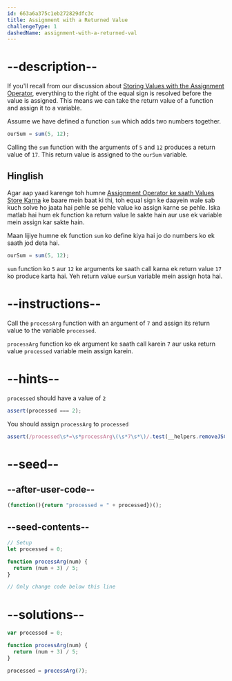 ```yaml
---
id: 663a6a375c1eb272829dfc3c
title: Assignment with a Returned Value
challengeType: 1
dashedName: assignment-with-a-returned-val
---
```


# --description--


If you'll recall from our discussion about <a href="/learn/javascript-algorithms-and-data-structures/basic-javascript/storing-values-with-the-assignment-operator" target="_blank" rel="noopener noreferrer nofollow">Storing Values with the Assignment Operator</a>, everything to the right of the equal sign is resolved before the value is assigned. This means we can take the return value of a function and assign it to a variable.

Assume we have defined a function `sum` which adds two numbers together.

```js
ourSum = sum(5, 12);
```

Calling the `sum` function with the arguments of `5` and `12` produces a return value of `17`. This return value is assigned to the `ourSum` variable.


<h2>Hinglish</h2>

Agar aap yaad karenge toh humne <a href="/learn/javascript-algorithms-and-data-structures/basic-javascript/storing-values-with-the-assignment-operator" target="_blank" rel="noopener noreferrer nofollow">Assignment Operator ke saath Values Store Karna</a> ke baare mein baat ki thi, toh equal sign ke daayein wale sab kuch solve ho jaata hai pehle se pehle value ko assign karne se pehle. Iska matlab hai hum ek function ka return value le sakte hain aur use ek variable mein assign kar sakte hain.

Maan lijiye humne ek function `sum` ko define kiya hai jo do numbers ko ek saath jod deta hai.

```js
ourSum = sum(5, 12);
```

`sum` function ko `5` aur `12` ke arguments ke saath call karna ek return value `17` ko produce karta hai. Yeh return value `ourSum` variable mein assign hota hai.

# --instructions--

Call the `processArg` function with an argument of `7` and assign its return value to the variable `processed`.


`processArg` function ko ek argument ke saath call karein `7` aur uska return value `processed` variable mein assign karein.

# --hints--

`processed` should have a value of `2`

```js
assert(processed === 2);
```

You should assign `processArg` to `processed`

```js
assert(/processed\s*=\s*processArg\(\s*7\s*\)/.test(__helpers.removeJSComments(code)));
```

# --seed--

## --after-user-code--

```js
(function(){return "processed = " + processed})();
```

## --seed-contents--

```js
// Setup
let processed = 0;

function processArg(num) {
  return (num + 3) / 5;
}

// Only change code below this line

```

# --solutions--

```js
var processed = 0;

function processArg(num) {
  return (num + 3) / 5;
}

processed = processArg(7);
```

